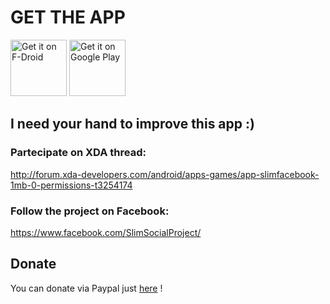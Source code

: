 # GET THE APP

<a href="https://f-droid.org/packages/it.rignanese.leo.slimfacebook/" target="_blank">
<img src="https://f-droid.org/badge/get-it-on.png" alt="Get it on F-Droid" height="90"/></a>
<a href="https://play.google.com/store/apps/details?id=it.rignanese.leo.slimfacebook" target="_blank">
<img src="https://play.google.com/intl/en_us/badges/images/generic/en-play-badge.png" alt="Get it on Google Play" height="90"/></a>

## I need your hand to improve this app :)
### Partecipate on XDA thread: 
http://forum.xda-developers.com/android/apps-games/app-slimfacebook-1mb-0-permissions-t3254174
### Follow the project on Facebook: 
https://www.facebook.com/SlimSocialProject/

## Donate
You can donate via Paypal just [here](https://www.paypal.com/it/cgi-bin/webscr?cmd=_flow&SESSION=z_sYEv9yZKkadXAsh6e6VTkq2WMSOh9Fsm09A4egi0Xp1uMSA9cd7gZdv-S&dispatch=5885d80a13c0db1f8e263663d3faee8d83a0bf7db316a7beb1b14b43acd04037&rapidsState=Donation__DonationFlow___StateDonationStart&rapidsStateSignature=54c657361924d3311b7fc1727a9745096826e545) !
